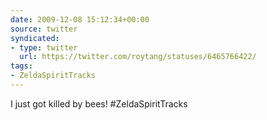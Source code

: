 ```yaml
---
date: 2009-12-08 15:12:34+00:00
source: twitter
syndicated:
- type: twitter
  url: https://twitter.com/roytang/statuses/6465766422/
tags:
- ZeldaSpiritTracks
---
```


I just got killed by bees! #ZeldaSpiritTracks
